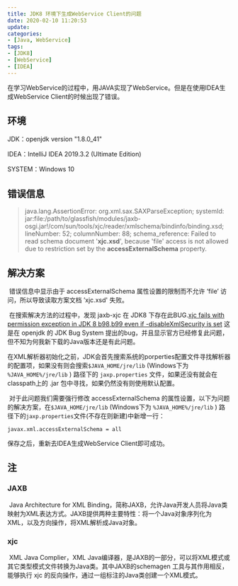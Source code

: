 ```yaml
---
title: JDK8 环境下生成WebService Client的问题
date: 2020-02-10 11:20:53
update:
categories:
- [Java, WebService]
tags:
- [JDK8]
- [WebService]
- [IDEA]
---
```


在学习WebService的过程中，用JAVA实现了WebService。但是在使用IDEA生成WebService Client的时候出现了错误。

## 环境

JDK：openjdk version "1.8.0_41"

IDEA：IntelliJ IDEA 2019.3.2 (Ultimate Edition)

SYSTEM：Windows 10

## 错误信息

> java.lang.AssertionError: org.xml.sax.SAXParseException; systemId: jar:file:/path/to/glassfish/modules/jaxb-osgi.jar!/com/sun/tools/xjc/reader/xmlschema/bindinfo/binding.xsd; lineNumber: 52; columnNumber: 88; schema_reference: Failed to read schema document '**xjc.xsd**', because 'file' access is not allowed due to restriction set by the **accessExternalSchema** property.



## 解决方案

​		错误信息中显示由于 accessExternalSchema 属性设置的限制而不允许 ‘file’ 访问，所以导致读取方案文档 ’xjc.xsd' 失败。

​		在搜索解决方法的过程中，发现 jaxb-xjc 在 JDK8 下存在此BUG.[xjc fails with permission exception in JDK 8 b98,b99 even if -disableXmlSecurity is set](https://bugs.openjdk.java.net/browse/JDK-8020999?page=com.atlassian.jira.plugin.system.issuetabpanels%3Aall-tabpanel) 这是在 openjdk 的 JDK Bug System 提出的bug，并且显示官方已经修复此问题，但不知为何我新下载的Java版本还是有此问题。

​		在XML解析器初始化之前，JDK会首先搜索系统的porperties配置文件寻找解析器的配置项，如果没有则会搜索`$JAVA_HOME/jre/lib` (Windows下为 `%JAVA_HOME%/jre/lib` ) 路径下的 `jaxp.properties` 文件，如果还没有就会在classpath上的 .jar 包中寻找，如果仍然没有则使用默认配置。

​	对于此问题我们需要强行修改 accessExternalSchema 的属性设置，以下为问题的解决方案，在`$JAVA_HOME/jre/lib` (Windows下为 `%JAVA_HOME%/jre/lib` ) 路径下的`jaxp.properties`文件(不存在则新建)中新增一行：

```properties
javax.xml.accessExternalSchema = all
```

保存之后，重新去IDEA生成WebService Client即可成功。

## 注

### JAXB

​		Java Architecture for XML Binding，简称JAXB，允许Java开发人员将Java类映射为XML表达方式。JAXB提供两种主要特性：将一个Java对象序列化为XML，以及方向操作，将XML解析成Java对象。

### xjc

​		XML Java Complier，XML Java编译器，是JAXB的一部分，可以将XML模式或其它类型模式文件转换为Java类。其中JAXB的schemagen 工具与其作用相反，能够执行 xjc 的反向操作，通过一组标注的Java类创建一个XML模式。
